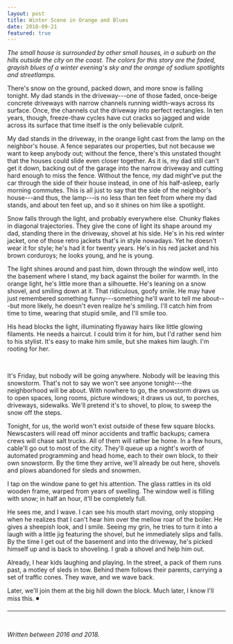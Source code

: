 ```yaml
---
layout: post
title: Winter Scene in Orange and Blues
date: 2018-09-21
featured: true
---
```


*The small house is surrounded by other small houses, in a suburb on the
hills outside the city on the coast. The colors for this story are the
faded, grayish blues of a winter evening's sky and the orange of sodium
spotlights and streetlamps.*

There's snow on the ground, packed down, and more snow is falling
tonight. My dad stands in the driveway---one of those faded, once-beige
concrete driveways with narrow channels running width-ways across its
surface. Once, the channels cut the driveway into perfect rectangles. In
ten years, though, freeze-thaw cycles have cut cracks so jagged and wide
across its surface that time itself is the only believable culprit.

My dad stands in the driveway, in the orange light cast from the lamp on
the neighbor's house. A fence separates our properties, but not because
we want to keep anybody out; without the fence, there\'s this unstated
thought that the houses could slide even closer together. As it is, my
dad still can\'t get it down, backing out of the garage into the narrow
driveway and cutting hard enough to miss the fence. Without the fence,
my dad might\'ve put the car through the side of their house instead, in
one of his half-asleep, early morning commutes. This is all just to say
that the side of the neighbor\'s house---and thus, the lamp---is no less
than ten feet from where my dad stands, and about ten feet up, and so it
shines on him like a spotlight.

Snow falls through the light, and probably everywhere else. Chunky
flakes in diagonal trajectories. They give the cone of light its shape
around my dad, standing there in the driveway, shovel at his side. He's
in his red winter jacket, one of those retro jackets that\'s in style
nowadays. Yet he doesn\'t wear it for style; he\'s had it for twenty
years. He\'s in his red jacket and his brown corduroys; he looks young,
and he is young.

The light shines around and past him, down through the window well, into
the basement where I stand, my back against the boiler for warmth. In
the orange light, he\'s little more than a silhouette. He\'s leaning on
a snow shovel, and smiling down at it. That ridiculous, goofy smile. He
may have just remembered something funny---something he\'ll want to tell
me about---but more likely, he doesn\'t even realize he\'s smiling.
I\'ll catch him from time to time, wearing that stupid smile, and I\'ll
smile too.

His head blocks the light, illuminating flyaway hairs like little
glowing filaments. He needs a haircut. I could trim it for him, but I\'d
rather send him to his stylist. It\'s easy to make him smile, but she
makes him laugh. I\'m rooting for her.

<br/>

It's Friday, but nobody will be going anywhere. Nobody will be leaving
this snowstorm. That\'s not to say we won't see anyone tonight---the
neighborhood will be about. With nowhere to go, the snowstorm draws us
to open spaces, long rooms, picture windows; it draws us out, to
porches, driveways, sidewalks. We\'ll pretend it\'s to shovel, to plow,
to sweep the snow off the steps.

Tonight, for us, the world won't exist outside of these few square
blocks. Newscasters will read off minor accidents and traffic backups;
camera crews will chase salt trucks. All of them will rather be home. In
a few hours, cable'll go out to most of the city. They\'ll queue up a
night\'s worth of automated programming and head home, each to their own
block, to their own snowstorm. By the time they arrive, we\'ll already
be out here, shovels and plows abandoned for sleds and snowmen.

I tap on the window pane to get his attention. The glass rattles in its
old wooden frame, warped from years of swelling. The window well is
filling with snow; in half an hour, it\'ll be completely full.

He sees me, and I wave. I can see his mouth start moving, only stopping
when he realizes that I can\'t hear him over the mellow roar of the
boiler. He gives a sheepish look, and I smile. Seeing my grin, he tries
to turn it into a laugh with a little jig featuring the shovel, but he
immediately slips and falls. By the time I get out of the basement and
into the driveway, he\'s picked himself up and is back to shoveling. I
grab a shovel and help him out.

Already, I hear kids laughing and playing. In the street, a pack of them
runs past, a motley of sleds in tow. Behind them follows their parents,
carrying a set of traffic cones. They wave, and we wave back.

Later, we\'ll join them at the big hill down the block. Much later, I
know I\'ll miss this. ◾️

---

<br/>

*Written between 2016 and 2018.*
